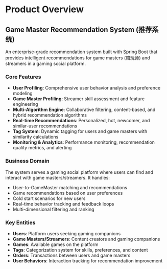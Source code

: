 # Product Overview

## Game Master Recommendation System (推荐系统)

An enterprise-grade recommendation system built with Spring Boot that provides intelligent recommendations for game masters (陪玩师) and streamers in a gaming social platform.

### Core Features

- **User Profiling**: Comprehensive user behavior analysis and preference modeling
- **Game Master Profiling**: Streamer skill assessment and feature engineering  
- **Multi-Algorithm Engine**: Collaborative filtering, content-based, and hybrid recommendation algorithms
- **Real-time Recommendations**: Personalized, hot, newcomer, and similar-user recommendations
- **Tag System**: Dynamic tagging for users and game masters with similarity calculations
- **Monitoring & Analytics**: Performance monitoring, recommendation quality metrics, and alerting

### Business Domain

The system serves a gaming social platform where users can find and interact with game masters/streamers. It handles:

- User-to-GameMaster matching and recommendations
- Game recommendations based on user preferences
- Cold start scenarios for new users
- Real-time behavior tracking and feedback loops
- Multi-dimensional filtering and ranking

### Key Entities

- **Users**: Platform users seeking gaming companions
- **Game Masters/Streamers**: Content creators and gaming companions
- **Games**: Available games on the platform
- **Tags**: Categorization system for skills, preferences, and content
- **Orders**: Transactions between users and game masters
- **User Behaviors**: Interaction tracking for recommendation improvement